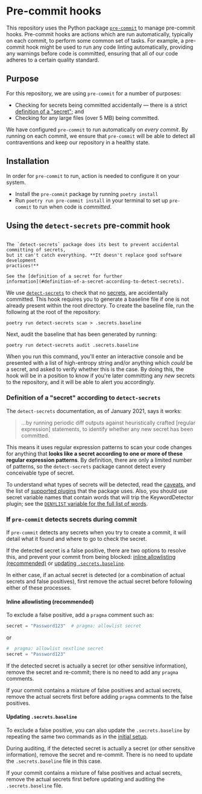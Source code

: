 # Pre-commit hooks

This repository uses the Python package [`pre-commit`][pre-commit] to manage
pre-commit hooks. Pre-commit hooks are actions which are run automatically, typically
on each commit, to perform some common set of tasks. For example, a pre-commit hook
might be used to run any code linting automatically, providing any warnings before code
is committed, ensuring that all of our code adheres to a certain quality standard.

## Purpose

For this repository, we are using `pre-commit` for a number of purposes:

- Checking for secrets being committed accidentally — there is a strict [definition of
  a "secret"](#definition-of-a-secret-according-to-detect-secrets); and
- Checking for any large files (over 5 MB) being committed.

We have configured `pre-commit` to run automatically on _every commit_. By running on
each commit, we ensure that `pre-commit` will be able to detect all contraventions and
keep our repository in a healthy state.

## Installation

In order for `pre-commit` to run, action is needed to configure it on your system.

- Install the `pre-commit` package by running `poetry install`
- Run `poetry run pre-commit install` in your terminal to set up `pre-commit` to run
  when code is _committed_.

## Using the `detect-secrets` pre-commit hook

```{note} Secret detection limitations

The `detect-secrets` package does its best to prevent accidental committing of secrets,
but it can't catch everything. **It doesn't replace good software development
practices!**

See the [definition of a secret for further
information](#definition-of-a-secret-according-to-detect-secrets).

```

We use [`detect-secrets`][detect-secrets] to check that no
[secrets](#definition-of-a-secret-according-to-detect-secrets), are accidentally
committed. This hook requires you to generate a baseline file if one is not already
present within the root directory. To create the baseline file, run the following at
the root of the repository:

```shell
poetry run detect-secrets scan > .secrets.baseline
```

Next, audit the baseline that has been generated by running:

```shell
poetry run detect-secrets audit .secrets.baseline
```

When you run this command, you'll enter an interactive console and be presented with a
list of high-entropy string and/or anything which _could_ be a secret, and asked to
verify whether this is the case. By doing this, the hook will be in a position to know
if you're later committing any _new_ secrets to the repository, and it will be able to
alert you accordingly.

### Definition of a "secret" according to `detect-secrets`

The `detect-secrets` documentation, as of January 2021, says it works:

> ...by running periodic diff outputs against heuristically crafted \[regular
> expression\] statements, to identify whether any new secret has been committed.

This means it uses regular expression patterns to scan your code changes for anything
that **looks like a secret according to one or more of these regular expression
patterns**. By definition, there are only a limited number of patterns, so the
`detect-secrets` package cannot detect every conceivable type of secret.

To understand what types of secrets will be detected, read the
[caveats][detect-secrets-caveats], and the list of
[supported plugins][detect-secrets-plugins] that the package uses. Also, you should use
secret variable names that contain words that will trip the KeywordDetector plugin; see
the [`DENYLIST` variable for the full list of words][detect-secrets-keyword-detector].

### If `pre-commit` detects secrets during commit

If `pre-commit` detects any secrets when you try to create a commit, it will detail
what it found and where to go to check the secret.

If the detected secret is a false positive, there are two options to resolve this, and
prevent your commit from being blocked:
[inline allowlisting (recommended)](#inline-allowlisting-recommended) or
[updating `.secrets.baseline`](#updating-secretsbaseline).

In either case, if an actual secret is detected (or a combination of actual secrets and
false positives), first remove the actual secret before following either of these
processes.

#### Inline allowlisting (recommended)

To exclude a false positive, add a `pragma` comment such as:

```python
secret = "Password123"  # pragma: allowlist secret
```

or

```python
#  pragma: allowlist nextline secret
secret = "Password123"
```

If the detected secret is actually a secret (or other sensitive information), remove
the secret and re-commit; there is no need to add any `pragma` comments.

If your commit contains a mixture of false positives and actual secrets, remove the
actual secrets first before adding `pragma` comments to the false positives.

#### Updating `.secrets.baseline`

To exclude a false positive, you can also update the `.secrets.baseline` by repeating
the same two commands as in the
[initial setup](#using-the-detect-secrets-pre-commit-hook).

During auditing, if the detected secret is actually a secret (or other sensitive
information), remove the secret and re-commit. There is no need to update the
`.secrets.baseline` file in this case.

If your commit contains a mixture of false positives and actual secrets, remove the
actual secrets first before updating and auditing the `.secrets.baseline` file.

[detect-secrets]: https://github.com/Yelp/detect-secrets
[detect-secrets-caveats]: https://github.com/Yelp/detect-secrets#caveats
[detect-secrets-keyword-detector]: https://github.com/Yelp/detect-secrets/blob/master/detect_secrets/plugins/keyword.py
[detect-secrets-plugins]: https://github.com/Yelp/detect-secrets#currently-supported-plugins
[pre-commit]: https://pre-commit.com/
